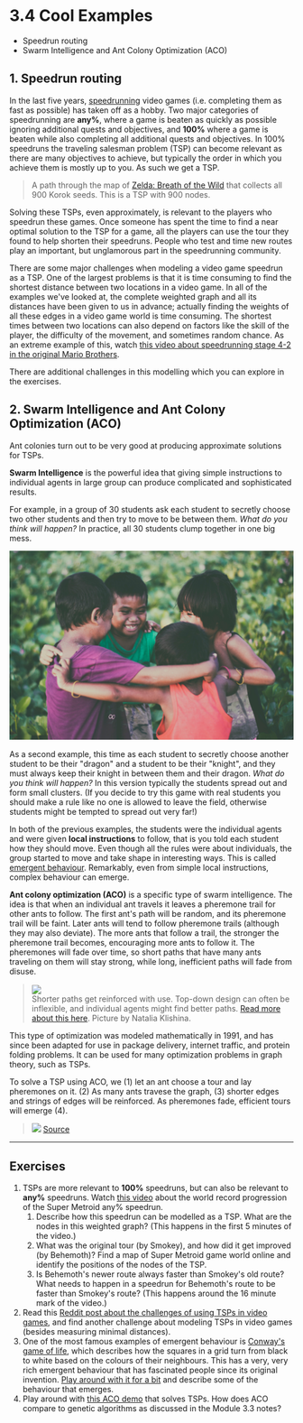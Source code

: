 # 3.4 Cool Examples

* Speedrun routing
* Swarm Intelligence and Ant Colony Optimization (ACO)

## 1. Speedrun routing

In the last five years, [speedrunning](https://en.wikipedia.org/wiki/Speedrun) video games (i.e. completing them as fast as possible) has taken off as a hobby. Two major categories of speedrunning are **any%**, where a game is beaten as quickly as possible ignoring additional quests and objectives, and **100%** where a game is beaten while also completing all additional quests and objectives. In 100% speedruns the traveling salesman problem (TSP) can become relevant as there are many objectives to achieve, but typically the order in which you achieve them is mostly up to you. As such we get a TSP.
  
> A path through the map of [Zelda: Breath of the Wild](https://www.reddit.com/r/zelda/comments/7snlhu/botw_optimal_solution_to_the_traveling_korok_seed/) that collects all 900 Korok seeds. This is a TSP with 900 nodes.

Solving these TSPs, even approximately, is relevant to the players who speedrun these games. Once someone has spent the time to find a near optimal solution to the TSP for a game, all the players can use the tour they found to help shorten their speedruns. People who test and time new routes play an important, but unglamorous part in the speedrunning community. 

There are some major challenges when modeling a video game speedrun as a TSP. One of the largest problems is that it is time consuming to find the shortest distance between two locations in a video game. In all of the examples we've looked at, the complete weighted graph and all its distances have been given to us in advance; actually finding the weights of all these edges in a video game world is time consuming. The shortest times between two locations can also depend on factors like the skill of the player, the difficulty of the movement, and sometimes random chance. As an extreme example of this, watch [this video about speedrunning stage 4-2 in the original Mario Brothers](https://www.youtube.com/watch?v=i1AHCaokqhg).

There are additional challenges in this modelling which you can explore in the exercises.

## 2. Swarm Intelligence and Ant Colony Optimization (ACO)

Ant colonies turn out to be very good at producing approximate solutions for TSPs. 

**Swarm Intelligence** is the powerful idea that giving simple instructions to individual agents in large group can produce complicated and sophisticated results. 

For example, in a group of 30 students ask each student to secretly choose two other students and then try to move to be between them. *What do you think will happen?* In practice, all 30 students clump together in one big mess. 

![](3_3_children.jpg)

As a second example, this time as each student to secretly choose another student to be their "dragon" and a student to be their "knight", and they must always keep their knight in between them and their dragon. *What do you think will happen?* In this version typically the students spread out and form small clusters. (If you decide to try this game with real students you should make a rule like no one is allowed to leave the field, otherwise students might be tempted to spread out very far!)

In both of the previous examples, the students were the individual agents and were given **local instructions** to follow, that is you told each student how they should move. Even though all the rules were about individuals, the group started to move and take shape in interesting ways. This is called [emergent behaviour](https://en.wikipedia.org/wiki/Emergence). Remarkably, even from simple local instructions, complex behaviour can emerge.

**Ant colony optimization (ACO)** is a specific type of swarm intelligence. The idea is that when an individual ant travels it leaves a pheremone trail for other ants to follow. The first ant's path will be random, and its pheremone trail will be faint. Later ants will tend to follow pheremone trails (although they may also deviate). The more ants that follow a trail, the stronger the pheremone trail becomes, encouraging more ants to follow it. The pheremones will fade over time, so short paths that have many ants traveling on them will stay strong, while long, inefficient paths will fade from disuse.

> <a href="url"><img src="https://99percentinvisible.org/app/uploads/2015/12/desire-path-usability.png" align="center" width="400" ></a>       
> Shorter paths get reinforced with use. Top-down design can often be inflexible, and individual agents might find better paths. [Read more about this here](https://99percentinvisible.org/article/least-resistance-desire-paths-can-lead-better-design/).  Picture by Natalia Klishina.

This type of optimization was modeled mathematically in 1991, and has since been adapted for use in package delivery, internet traffic, and protein folding problems. It can be used for many optimization problems in graph theory, such as TSPs.

To solve a TSP using ACO, we (1) let an ant choose a tour and lay pheremones on it. (2) As many ants travese the graph, (3) shorter edges and strings of edges will be reinforced. As pheremones fade, efficient tours will emerge (4). 

> ![](https://upload.wikimedia.org/wikipedia/commons/thumb/2/2a/Aco_TSP.svg/1000px-Aco_TSP.svg.png) [Source](https://en.wikipedia.org/wiki/Ant_colony_optimization_algorithms#/media/File:Aco_TSP.svg)

****

## Exercises

1. TSPs are more relevant to **100%** speedruns, but can also be relevant to **any%** speedruns. Watch [this video](https://www.youtube.com/watch?v=dNL8rdn00IU) about the world record progression of the Super Metroid any% speedrun.
    1. Describe how this speedrun can be modelled as a TSP. What are the nodes in this weighted graph? (This happens in the first 5 minutes of the video.)
    2. What was the original tour (by Smokey), and how did it get improved (by Behemoth)? Find a map of Super Metroid game world online and identify the positions of the nodes of the TSP.
    3. Is Behemoth's newer route always faster than Smokey's old route? What needs to happen in a speedrun for Behemoth's route to be faster than Smokey's route? (This happens around the 16 minute mark of the video.)
2. Read this [Reddit post about the challenges of using TSPs in video games](https://old.reddit.com/r/speedrun/comments/4bqsqs/have_there_been_attemps_to_model_a_run_with_the/), and find another challenge about modeling TSPs in video games (besides measuring minimal distances).
3. One of the most famous examples of emergent behaviour is [Conway's game of life](https://en.wikipedia.org/wiki/Conway%27s_Game_of_Life), which describes how the squares in a grid turn from black to white based on the colours of their neighbours. This has a very, very rich emergent behaviour that has fascinated people since its original invention. [Play around with it for a bit](https://pmav.eu/stuff/javascript-game-of-life-v3.1.1/) and describe some of the behaviour that emerges.
4. Play around with [this ACO demo](http://gordyd.github.io/js-aco/) that solves TSPs. How does ACO compare to genetic algorithms as discussed in the Module 3.3 notes?
